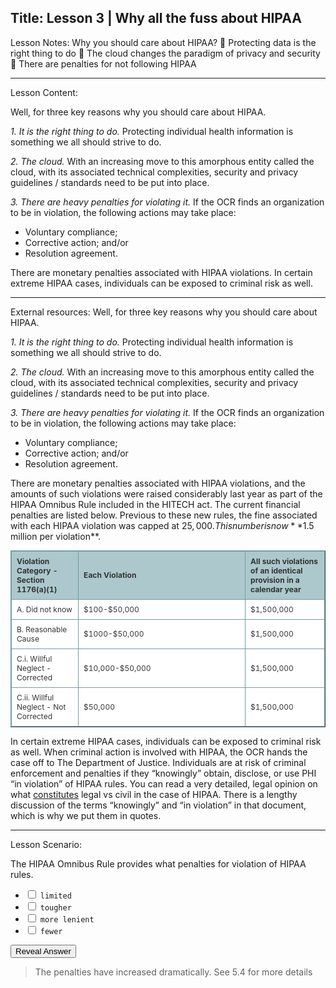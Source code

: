 Title:
Lesson 3 | Why all the fuss about HIPAA
---

Lesson Notes: Why you should care about HIPAA?
:dart: Protecting data is the right thing to do
:dart: The cloud changes the paradigm of privacy and security
:dart: There are penalties for not following HIPAA

---

Lesson Content:

Well, for three key reasons why you should care about HIPAA.

*1. It is the right thing to do.* Protecting individual health information is something we all should strive to do.

*2. The cloud.* With an increasing move to this amorphous entity called the cloud, with its associated technical complexities, security and privacy guidelines / standards need to be put into place.

*3. There are heavy penalties for violating it.* If the OCR finds an organization to be in violation, the following actions may take place:
- Voluntary compliance;
- Corrective action; and/or
- Resolution agreement.

There are monetary penalties associated with HIPAA violations. In certain extreme HIPAA cases, individuals can be exposed to criminal risk as well.

---

External resources:
Well, for three key reasons why you should care about HIPAA.

*1. It is the right thing to do.* Protecting individual health information is something we all should strive to do.

*2. The cloud.* With an increasing move to this amorphous entity called the cloud, with its associated technical complexities, security and privacy guidelines / standards need to be put into place.

*3. There are heavy penalties for violating it.* If the OCR finds an organization to be in violation, the following actions may take place:
- Voluntary compliance;
- Corrective action; and/or
- Resolution agreement.

There are monetary penalties associated with HIPAA violations, and the amounts of such violations were raised considerably last year as part of the HIPAA Omnibus Rule included in the HITECH act. The current financial penalties are listed below. Previous to these new rules, the fine associated with each HIPAA violation was capped at $25,000. This number is now **$1.5 million per violation**.

<style type="text/css">.tftable {font-size:12px;color:#333333; width:100%;border-width: 1px;border-color: #729ea5;border-collapse: collapse;}
.tftable th {font-size:12px;background-color:#acc8cc;border-width: 1px;padding: 8px;border-style: solid;border-color: #729ea5;text-align:left;}
.tftable tr {background-color:#ffffff;}
.tftable td {font-size:12px;border-width: 1px;padding: 8px;border-style: solid;border-color: #729ea5;}
</style>
<table border="1" class="tftable">
	<tbody>
		<tr>
			<th>Violation Category - Section 1176(a)(1)</th>
			<th>Each Violation</th>
			<th>All such violations of an identical provision in a calendar year</th>
		</tr>
	</tbody>
	<tbody>
		<tr>
			<td>A. Did not know</td>
			<td width="250px">$100-$50,000</td>
			<td>$1,500,000</td>
		</tr>
		<tr>
			<td>B. Reasonable Cause</td>
			<td>$1000-$50,000</td>
			<td>$1,500,000</td>
		</tr>
		<tr>
			<td>C.i. Willful Neglect - Corrected</td>
			<td>$10,000-$50,000</td>
			<td>$1,500,000</td>
		</tr>
		<tr>
			<td>C.ii. Willful Neglect - Not Corrected</td>
			<td>$50,000</td>
			<td>$1,500,000</td>
		</tr>
	</tbody>
</table>

In certain extreme HIPAA cases, individuals can be exposed to criminal risk as well. When criminal action is involved with HIPAA, the OCR hands the case off to The Department of Justice. Individuals are at risk of criminal enforcement and penalties if they “knowingly” obtain, disclose, or use PHI “in violation” of HIPAA rules. You can read a very detailed, legal opinion on what [constitutes][1] legal vs civil in the case of HIPAA. There is a lengthy discussion of the terms “knowingly” and “in violation” in that document, which is why we put them in quotes.

---

Lesson Scenario:

The HIPAA Omnibus Rule provides what penalties for violation of HIPAA rules.

- <input type="checkbox"> `limited`
- <input type="checkbox"> `tougher`
- <input type="checkbox"> `more lenient`
- <input type="checkbox"> `fewer`

<div class="reveal-answer">
	<button class="button">Reveal Answer</button>
	<blockquote><p>The penalties have increased dramatically. See 5.4 for more details</p></blockquote>
</div>







[1]:	http://www.justice.gov/opcl/privacy-act-1974
